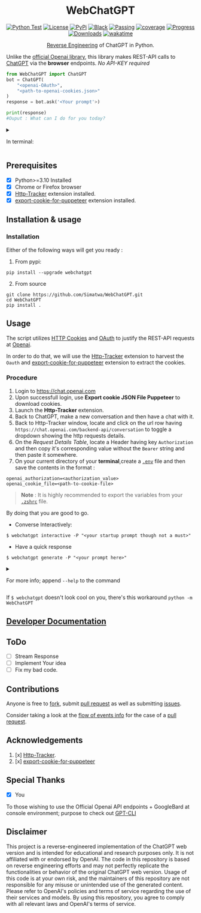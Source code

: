 <h1 align="center"> WebChatGPT </h1>

<p align="center">
<a href="https://github.com/Simatwa/WebChatGPT/actions/workflows/python-test.yml"><img src="https://github.com/Simatwa/WebChatGPT/actions/workflows/python-test.yml/badge.svg" alt="Python Test"/></a>
<a href="LICENSE"><img alt="License" src="https://img.shields.io/static/v1?logo=GPL&color=Blue&message=GNUv3&label=License"/></a>
<a href="https://pypi.org/project/webchatgpt"><img alt="PyPi" src="https://img.shields.io/static/v1?logo=pypi&label=Pypi&message=v0.0.2&color=green"/></a>
<a href="https://github.com/psf/black"><img alt="Black" src="https://img.shields.io/static/v1?logo=Black&label=Code-style&message=Black"/></a>
<a href="#"><img alt="Passing" src="https://img.shields.io/static/v1?logo=Docs&label=Docs&message=Passing&color=green"/></a>
<a href="#"><img alt="coverage" src="https://img.shields.io/static/v1?logo=Coverage&label=Coverage&message=90%&color=yellowgreen"/></a>
<a href="#" alt="progress"><img alt="Progress" src="https://img.shields.io/static/v1?logo=Progress&label=Progress&message=95%&color=green"/></a>
<a href="https://pepy.tech/project/webchatgpt"><img src="https://static.pepy.tech/personalized-badge/webchatgpt?period=total&units=international_system&left_color=grey&right_color=orange&left_text=Downloads" alt="Downloads"></a>
<a href="https://wakatime.com/badge/github/Simatwa/WebChatGPT"><img src="https://wakatime.com/badge/github/Simatwa/WebChatGPT.svg" alt="wakatime"></a>
</p>

<p align="center">
<a href="https://en.wikipedia.org/wiki/Reverse_engineering">Reverse Engineering</a> of ChatGPT in Python.
</p> 

Unlike the [official Openai library](https://github.com/openai/openai-python), this library makes REST-API calls to [ChatGPT](https://chat.openai.com) via the **browser** endpoints. *No API-KEY required*


```python
from WebChatGPT import ChatGPT
bot = ChatGPT(
    "<openai-OAuth>",
    "<path-to-openai-cookies.json>"
)
response = bot.ask('<Your prompt'>)

print(response)
#Ouput : What can I do for you today?
```

<details>

```
$ python -m WebChatGPT interactive                        
╭────────────────────────────── WebChatGPT v0.0.1 ──────────────────────────────╮
│                                                                               │
│   Repo : https://github.com/Simatwa/WebChatGPT                                │
│   By : Smartwa                                                                │
│                                                                               │
╰───────────────────────────────────────────────────────────────────────────────╯
┌─[Smartwa@WebChatGPT](v0.0.1)
└──╼ ❯❯❯Hello there
General Kenobi! You've activated my nostalgia circuits. What can I do for you    
today?  
```

<summary>

In terminal:

</summary>

</details>

## Prerequisites

- [x] Python>=3.10 Installed
- [x] Chrome or Firefox browser
- [x] [Http-Tracker](https://github.com/venukbh/http-tracker) extension installed.
- [x] [export-cookie-for-puppeteer](https://github.com/ktty1220/export-cookie-for-puppeteer) extension installed.

## Installation & usage

### Installation

Either of the following ways will get you ready :

1. From pypi:
  
  ```
  pip install --upgrade webchatgpt
  ```

2. From source

```
git clone https://github.com/Simatwa/WebChatGPT.git
cd WebChatGPT
pip install .
```

## Usage

The script utilizes [HTTP Cookies](https://en.wikipedia.org/wiki/HTTP_cookie) and [OAuth](https://en.wikipedia.org/wiki/OAuth) to justify the REST-API requests at [Openai](https://openai.com). 

In order to do that, we will use the [Http-Tracker](https://github.com/venukbh/http-tracker) extension to harvest the `Oauth` and 
[export-cookie-for-puppeteer](https://github.com/ktty1220/export-cookie-for-puppeteer) extension to extract the cookies.

### Procedure

1. Login to https://chat.openai.com
2. Upon successfull login, use **Export cookie JSON File Puppeteer** to download cookies.
3. Launch the **Http-Tracker** extension.
4. Back to ChatGPT, make a new conversation and then have a chat with it.
5. Back to Http-Tracker window, locate and click on the url row having `https://chat.openai.com/backend-api/conversation` to toggle a dropdown showing the http requests details. 
6. On  the *Request Details Table*, locate a Header having key `Authorization` and then copy it's corresponding value without the `Bearer` string and then paste it somewhere.
7. On your current directory of your **terminal**,create a [`.env`](https://github.com/Simatwa/WebChatGPT/blob/main/env) file and then save the contents in the format :

```
openai_authorization=<authorization_value>
openai_cookie_file=<path-to-cookie-file>
```

> **Note** : It is highly recommended to export the variables from your [`.zshrc`](https://github.com/ohmyzsh/ohmyzsh) file.

By doing that you are good to go.


- Converse Interactively:

```
$ webchatgpt interactive -P "<your startup prompt though not a must>"
```

- Have a quick response

```
$ webchatgpt generate -P "<your prompt here>"
```

<details>

<summary>

For more info; append `--help` to the command

</summary>

<details>

<summary>

`$ webchatgpt --help`

</summary>


```
Usage: webchatgpt [OPTIONS] COMMAND [ARGS]...

  Reverse Engineered ChatGPT Web-version

Options:
  --help  Show this message and exit.

Commands:
  generate     Generate a quick response with ChatGPT
  interactive  Chat with ChatGPT interactively
```

</details>


<details>

<summary>

` $ webchatgpt generate --help`

</summary>


```
Usage: webchatgpt generate [OPTIONS]

  Generate a quick response with ChatGPT

Options:
  -A, --auth TEXT         OpenAI's authorization value
  -C, --cookie-path PATH  Path to .json file containing cookies for
                          `chat.openai.com`
  -M, --model TEXT        ChatGPT's model to be used
  -I, --index INTEGER     Conversation index to resume from
  -P, --prompt TEXT       Start conversation with this messsage
  --help                  Show this message and exit.
```

</details>


<details>

<summary>

` $ webchatgpt interactive --help`

</summary>

```
Usage: webchatgpt interactive [OPTIONS]

  Chat with ChatGPT interactively

Options:
  -A, --auth TEXT                 OpenAI's authorization value
  -C, --cookie-path PATH          Path to .json file containing cookies for
                                  `chat.openai.com`
  -M, --model TEXT                ChatGPT's model to be used
  -I, --index INTEGER             Conversation index to resume from
  -P, --prompt TEXT               Start conversation with this messsage
  -B, --busy-bar-index INTEGER RANGE
                                  Busy bar index [0:/, 1:■█■■■]  [0<=x<=1]
  --help                          Show this message and exit.
```

Running `help` while in interactive prompt:

| command | Action |
| ------- | --------- |
| help | Show this help info |
| exit | Quits Program |
| .`/<command>` | Run system command |
| `<any other>` | Interacts with ChatGPT |



</details>


</details>

If `$ webchatgpt` doesn't look cool on you, there's this workaround `python -m WebChatGPT`

## [Developer Documentation](DEVELOPER.md)

## ToDo

- [ ] Stream Response
- [ ] Implement Your idea
- [ ] Fix my bad code.

## Contributions

Anyone is free to [fork](https://github.com/Simatwa/WebChatGPT/fork), submit [pull request](https://github.com/Simatwa/WebChatGPT/pulls/new) as well as submitting [issues](https://github.com/Simatwa/WebChatGPT/issues/new).

Consider taking a look at the [flow of events info](https://github.com/Simatwa/WebChatGPT/blob/main/docs/operations_flow.md) for the case of a [pull request](https://github.com/Simatwa/WebChatGPT/pulls).

## Acknowledgements

1. [x] [Http-Tracker](https://github.com/venukbh/http-tracker).
2. [x] [export-cookie-for-puppeteer](https://github.com/ktty1220/export-cookie-for-puppeteer)

## Special Thanks

- [x] You

To those wishing to use the Official Openai API endpoints + GoogleBard at console environment; purpose to check out [GPT-CLI](https://github.com/Simatwa/GPT-CLI)

## Disclaimer

This project is a reverse-engineered implementation of the ChatGPT web version and is intended for educational and research purposes only. It is not affiliated with or endorsed by OpenAI. The code in this repository is based on reverse engineering efforts and may not perfectly replicate the functionalities or behavior of the original ChatGPT web version. Usage of this code is at your own risk, and the maintainers of this repository are not responsible for any misuse or unintended use of the generated content. Please refer to OpenAI's policies and terms of service regarding the use of their services and models. By using this repository, you agree to comply with all relevant laws and OpenAI's terms of service.

